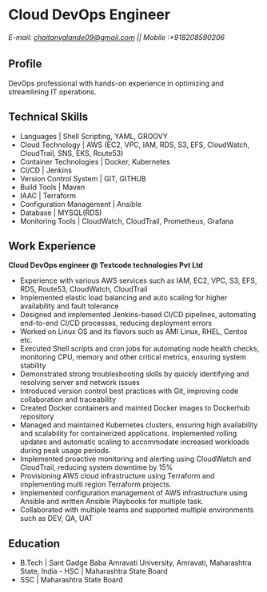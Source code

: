 # Cloud DevOps Engineer
###### E-mail: chaitanyalande09@gmail.com  ||  Mobile :+918208590206

## Profile
DevOps professional with hands-on experience in optimizing and streamlining IT operations.

## Technical Skills 
- Languages  | Shell Scripting, YAML, GROOVY								     	
- Cloud Technology	| AWS (EC2, VPC, IAM, RDS, S3, EFS, CloudWatch, CloudTrail, SNS, EKS, Route53)
- Container Technologies | Docker, Kubernetes
- CI/CD | Jenkins
- Version Control System | GIT, GITHUB
- Build Tools | Maven
- IAAC | Terraform
- Configuration Management | Ansible
- Database | MYSQL(RDS)
- Monitoring Tools | CloudWatch, CloudTrail, Prometheus, Grafana


## Work Experience
**Cloud DevOps engineer @ Textcode technologies Pvt Ltd**

- Experience with various AWS services such as IAM, EC2, VPC, S3, EFS, RDS, Route53,   CloudWatch, CloudTrail
- Implemented elastic load balancing and auto scaling for higher availability and fault tolerance
- Designed and implemented Jenkins-based CI/CD pipelines, automating end-to-end CI/CD processes, reducing deployment errors
- Worked on Linux OS and its flavors such as AMI Linux, RHEL, Centos etc.
- Executed Shell scripts and cron jobs for automating node health checks, monitoring CPU, memory and other critical metrics, ensuring system stability
- Demonstrated strong troubleshooting skills by quickly identifying and resolving server and network issues
- Introduced version control best practices with Git, improving code collaboration and traceability
- Created Docker containers and mainted Docker images to Dockerhub repository
- Managed and maintained Kubernetes clusters, ensuring high availability and scalability for containerized applications. Implemented rolling updates and automatic scaling to accommodate increased workloads during peak usage periods.
- Implemented proactive monitoring and alerting using CloudWatch and CloudTrail, reducing system downtime by 15%
- Provisioning AWS cloud infrastructure using Terraform and implementing multi region Terraform projects.
- Implemented configuration management of AWS infrastructure using Ansible and written Ansible Playbooks for multiple task.
- Collaborated with multiple teams and supported multiple environments such as DEV, QA, UAT


## Education
- B.Tech | Sant Gadge Baba Amravati University, Amravati, Maharashtra State, India		- HSC	| Maharashtra State Board
- SSC | Maharashtra State Board 
